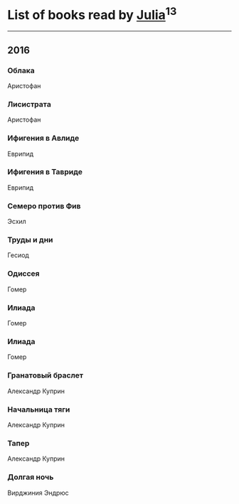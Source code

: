 # List of books read by [Julia](http://vk.com/id55688208)<sup>13</sup>
---

## 2016

### Облака
Аристофан


### Лисистрата
Аристофан


### Ифигения в Авлиде
Еврипид


### Ифигения в Тавриде
Еврипид


### Семеро против Фив
Эсхил


### Труды и дни
Гесиод


### Одиссея
Гомер


### Илиада
Гомер


### Илиада
Гомер


### Гранатовый браслет
Александр Куприн


### Начальница тяги
Александр Куприн


### Тапер
Александр Куприн


### Долгая ночь
Вирджиния Эндрюс



